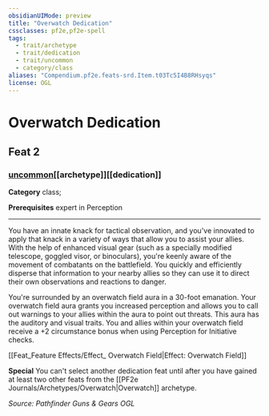```yaml
---
obsidianUIMode: preview
title: "Overwatch Dedication"
cssclasses: pf2e,pf2e-spell
tags:
  - trait/archetype
  - trait/dedication
  - trait/uncommon
  - category/class
aliases: "Compendium.pf2e.feats-srd.Item.t03Tc5I4B8RHsyqs"
license: OGL
---
```

# Overwatch Dedication
## Feat 2
### [uncommon](uncommon "Uncommon Rarity Trait")[[archetype]][[dedication]]

**Category** class; 



**Prerequisites** expert in Perception
* * *
You have an innate knack for tactical observation, and you've innovated to apply that knack in a variety of ways that allow you to assist your allies. With the help of enhanced visual gear (such as a specially modified telescope, goggled visor, or binoculars), you're keenly aware of the movement of combatants on the battlefield. You quickly and efficiently disperse that information to your nearby allies so they can use it to direct their own observations and reactions to danger.

You're surrounded by an overwatch field aura in a 30-foot emanation. Your overwatch field aura grants you increased perception and allows you to call out warnings to your allies within the aura to point out threats. This aura has the auditory and visual traits. You and allies within your overwatch field receive a +2 circumstance bonus when using Perception for Initiative checks.

[[Feat_Feature Effects/Effect_ Overwatch Field|Effect: Overwatch Field]]

**Special** You can't select another dedication feat until after you have gained at least two other feats from the [[PF2e Journals/Archetypes/Overwatch|Overwatch]] archetype.

*Source: Pathfinder Guns & Gears*
*OGL*